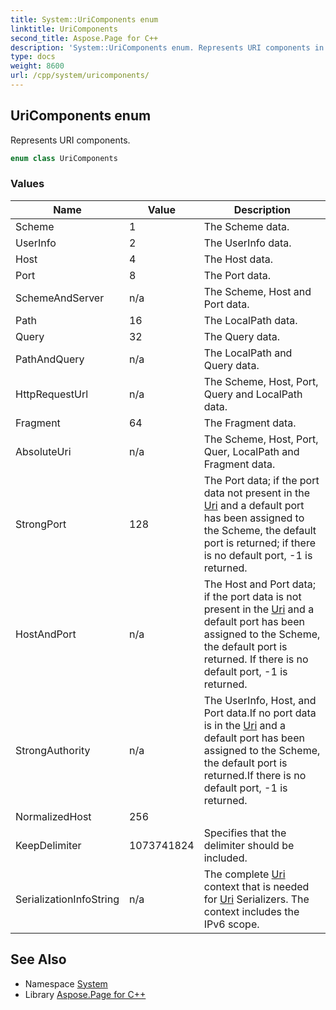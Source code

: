 ```yaml
---
title: System::UriComponents enum
linktitle: UriComponents
second_title: Aspose.Page for C++
description: 'System::UriComponents enum. Represents URI components in C++.'
type: docs
weight: 8600
url: /cpp/system/uricomponents/
---
```

## UriComponents enum


Represents URI components.

```cpp
enum class UriComponents
```

### Values

| Name | Value | Description |
| --- | --- | --- |
| Scheme | 1 | The Scheme data. |
| UserInfo | 2 | The UserInfo data. |
| Host | 4 | The Host data. |
| Port | 8 | The Port data. |
| SchemeAndServer | n/a | The Scheme, Host and Port data. |
| Path | 16 | The LocalPath data. |
| Query | 32 | The Query data. |
| PathAndQuery | n/a | The LocalPath and Query data. |
| HttpRequestUrl | n/a | The Scheme, Host, Port, Query and LocalPath data. |
| Fragment | 64 | The Fragment data. |
| AbsoluteUri | n/a | The Scheme, Host, Port, Quer, LocalPath and Fragment data. |
| StrongPort | 128 | The Port data; if the port data not present in the [Uri](../uri/) and a default port has been assigned to the Scheme, the default port is returned; if there is no default port, -1 is returned. |
| HostAndPort | n/a | The Host and Port data; if the port data is not present in the [Uri](../uri/) and a default port has been assigned to the Scheme, the default port is returned. If there is no default port, -1 is returned. |
| StrongAuthority | n/a | The UserInfo, Host, and Port data.If no port data is in the [Uri](../uri/) and a default port has been assigned to the Scheme, the default port is returned.If there is no default port, -1 is returned. |
| NormalizedHost | 256 |  |
| KeepDelimiter | 1073741824 | Specifies that the delimiter should be included. |
| SerializationInfoString | n/a | The complete [Uri](../uri/) context that is needed for [Uri](../uri/) Serializers. The context includes the IPv6 scope. |

## See Also

* Namespace [System](../)
* Library [Aspose.Page for C++](../../)

